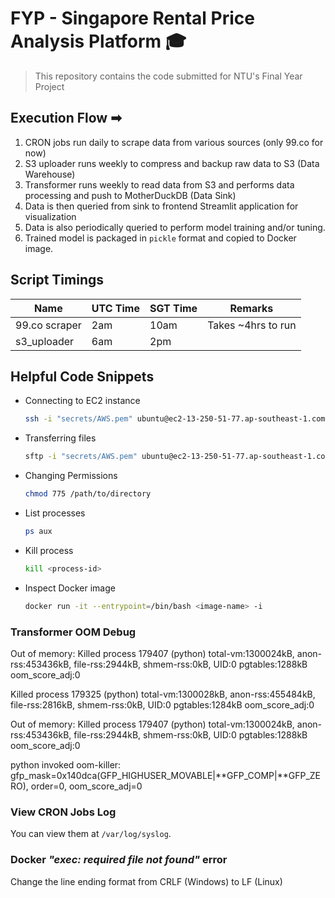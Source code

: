 # FYP - Singapore Rental Price Analysis Platform 🎓

> This repository contains the code submitted for NTU's Final Year Project

## Execution Flow ➡

1. CRON jobs run daily to scrape data from various sources (only 99.co for now)
2. S3 uploader runs weekly to compress and backup raw data to S3 (Data Warehouse)
3. Transformer runs weekly to read data from S3 and performs data processing and push to MotherDuckDB (Data Sink)
4. Data is then queried from sink to frontend Streamlit application for visualization
5. Data is also periodically queried to perform model training and/or tuning.
6. Trained model is packaged in `pickle` format and copied to Docker image.

## Script Timings

| Name          | UTC Time | SGT Time | Remarks            |
| ------------- | -------- | -------- | ------------------ |
| 99.co scraper | 2am      | 10am     | Takes ~4hrs to run |
| s3_uploader   | 6am      | 2pm      |                    |

## Helpful Code Snippets

- Connecting to EC2 instance

  ```bash
  ssh -i "secrets/AWS.pem" ubuntu@ec2-13-250-51-77.ap-southeast-1.compute.amazonaws.com
  ```

- Transferring files

  ```bash
  sftp -i "secrets/AWS.pem" ubuntu@ec2-13-250-51-77.ap-southeast-1.compute.amazonaws.com
  ```

- Changing Permissions

  ```bash
  chmod 775 /path/to/directory
  ```

- List processes

  ```bash
  ps aux
  ```

- Kill process

  ```bash
  kill <process-id>
  ```

- Inspect Docker image

  ```bash
  docker run -it --entrypoint=/bin/bash <image-name> -i
  ```

### Transformer OOM Debug

Out of memory: Killed process 179407 (python) total-vm:1300024kB, anon-rss:453436kB, file-rss:2944kB, shmem-rss:0kB, UID:0 pgtables:1288kB oom_score_adj:0

Killed process 179325 (python) total-vm:1300028kB, anon-rss:455484kB, file-rss:2816kB, shmem-rss:0kB, UID:0 pgtables:1284kB oom_score_adj:0

Out of memory: Killed process 179407 (python) total-vm:1300024kB, anon-rss:453436kB, file-rss:2944kB, shmem-rss:0kB, UID:0 pgtables:1288kB oom_score_adj:0

python invoked oom-killer: gfp_mask=0x140dca(GFP_HIGHUSER_MOVABLE|**GFP_COMP|**GFP_ZERO), order=0, oom_score_adj=0

### View CRON Jobs Log

You can view them at `/var/log/syslog`.

### Docker _"exec: required file not found"_ error

Change the line ending format from CRLF (Windows) to LF (Linux)
